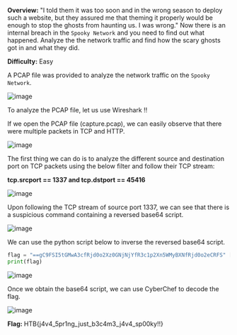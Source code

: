 
**Overview:** "I told them it was too soon and in the wrong season to deploy such a website, but they assured me that theming it properly would be enough to stop the ghosts from haunting us. I was wrong." Now there is an internal breach in the `Spooky Network` and you need to find out what happened. Analyze the the network traffic and find how the scary ghosts got in and what they did.

**Difficulty:** Easy

A PCAP file was provided to analyze the network traffic on the `Spooky Network`.

![image](https://user-images.githubusercontent.com/117036153/198899853-a797941b-7fe1-4b7b-83b4-702dceec838e.png)

To analyze the PCAP file, let us use Wireshark !! 

If we open the PCAP file (capture.pcap), we can easily observe that there were multiple packets in TCP and HTTP. 

![image](https://user-images.githubusercontent.com/117036153/198899859-cf51205d-4513-4ed3-9803-b8b270165900.png)

The first thing we can do is to analyze the different source and destination port on TCP packets using the below filter and follow their TCP stream:

**tcp.srcport == 1337 and tcp.dstport == 45416**

![image](https://user-images.githubusercontent.com/117036153/198899870-b9f84d69-bd44-41a9-9db7-bafaa0ed6db7.png)

Upon following the TCP stream of source port 1337, we can see that there is a suspicious command containing a reversed base64 script.

![image](https://user-images.githubusercontent.com/117036153/198899883-594661af-dee9-4f11-85e7-762afd17e23e.png)

We can use the python script below to inverse the reversed base64 script.

```python
flag = "==gC9FSI5tGMwA3cfRjd0o2Xz0GNjNjYfR3c1p2Xn5WMyBXNfRjd0o2eCRFS" [::-1]
print(flag)
```

![image](https://user-images.githubusercontent.com/117036153/198899893-feed7ef4-7427-486b-a499-922df406daff.png)

Once we obtain the base64 script, we can use CyberChef to decode the flag.

![image](https://user-images.githubusercontent.com/117036153/198899900-5ccb14da-350a-4e40-aaca-8282ec32f195.png)

**Flag:** HTB{j4v4_5pr1ng_just_b3c4m3_j4v4_sp00ky!!}

